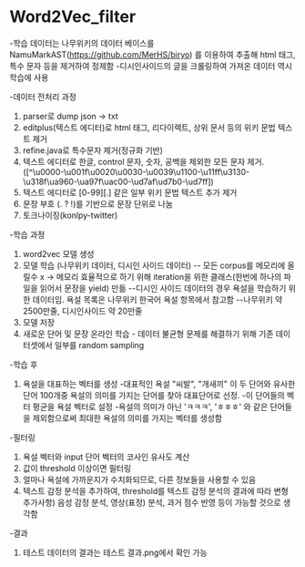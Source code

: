 # Word2Vec_filter

-학습 데이터는 나무위키의 데이터 베이스를 NamuMarkAST(https://github.com/MerHS/biryo) 를 이용하여 추출해 html 태그, 특수 문자 등을 제거하여 정제함
-디시인사이드의 글을 크롤링하여 가져온 데이터 역시 학습에 사용

-데이터 전처리 과정

1. parser로 dump json -> txt
2. editplus(텍스트 에디터)로 html 태그, 리다이렉트, 상위 문서 등의 위키 문법 텍스트 제거
4. refine.java로 특수문자 제거(정규화 기반)
5. 텍스트 에디터로 한글, control 문자, 숫자, 공백을 제외한 모든 문자 제거. ([^\u0000-\u001f\u0020\u0030-\u0039\u1100-\u11ff\u3130-\u318f\ua960-\ua97f\uac00-\ud7af\ud7b0-\ud7ff])
5. 텍스트 에디터로 [0-99][.] 같은 일부 위키 문법 텍스트 추가 제거
6. 문장 부호 (. ? !)를 기반으로 문장 단위로 나눔
7. 토크나이징(konlpy-twitter)

-학습 과정
1. word2vec 모델 생성
2. 모델 학습 (나무위키 데이터, 디시인 사이드 데이터) 
-- 모든 corpus를 메모리에 올릴수 x
-> 메모리 효율적으로 하기 위해 iteration을 위한 클래스(한번에 하나의 파일을 읽어서 문장을 yield) 만듦
--디시인 사이드 데이터의 경우 욕설을 학습하기 위한 데이터임. 욕설 목록은 나무위키 한국어 욕설 항목에서 참고함
--나무위키 약 2500만줄, 디시인사이드 약 20만줄
3. 모델 저장
4. 새로운 단어 및 문장 온라인 학습 - 데이터 불균형 문제를 해결하기 위해 기존 데이터셋에서 일부를 random sampling

-학습 후
1. 욕설을 대표하는 벡터를 생성
-대표적인 욕설 "씨발", "개새끼" 이 두 단어와 유사한 단어 100개중 욕설의 의미를 가지는 단어를 찾아 대표단어로 선정.
-이 단어들의 벡터 평균을 욕설 벡터로 설정
-욕설의 의미가 아닌 'ㅋㅋㅋ', 'ㅎㅎㅎ' 와 같은 단어들을 제외함으로써 최대한 욕설의 의미를 가지는 벡터를 생성함

-필터링
1. 욕설 벡터와 input 단어 벡터의 코사인 유사도 계산
2. 값이 threshold 이상이면 필터링
3. 얼마나 욕설에 가까운지가 수치화되므로, 다른 정보들을 사용할 수 있음
4. 텍스트 감정 분석을 추가하여, threshold를 텍스트 감정 분석의 결과에 따라 변형
추가사항) 음성 감정 분석, 영상(표정) 분석, 과거 점수 반영 등이 가능할 것으로 생각함

-결과
1. 테스트 데이터의 결과는 테스트 결과.png에서 확인 가능 
